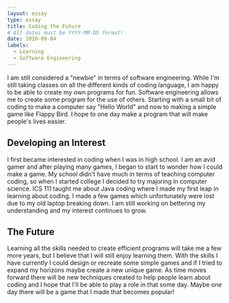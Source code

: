 ```yaml
---
layout: essay
type: essay
title: Coding the Future
# All dates must be YYYY-MM-DD format!
date: 2020-09-04
labels:
  - Learning
  - Software Engineering
---
```


I am still considered a "newbie" in terms of software engineering. While I'm still taking classes on all the different kinds of coding language, I am happy to be able to create my own programs for fun. Software engineering allows me to create some program for the use of others. Starting with a small bit of coding to make a computer say "Hello World" and now to making a simple game like Flappy Bird. I hope to one day make a program that will make people's lives easier. 

## Developing an Interest

I first became interested in coding when I was in high school. I am an avid gamer and after playing many games, I began to start to wonder how I could make a game. My school didn't have much in terms of teaching computer coding, so when I started college I decided to try majoring in computer science. ICS 111 taught me about Java coding where I made my first leap in learning about coding. I made a few games which unfortunately were lost due to my old laptop breaking down. I am still working on bettering my understanding and my interest continues to grow.

## The Future

Learning all the skills needed to create efficient programs will take me a few more years, but I believe that I will still enjoy learning them. With the skills I have currently I could design or recreate some simple games and if I tried to expand my horizons maybe create a new unique game. As time moves forward there will be new techniques created to help people learn about coding and I hope that I'll be able to play a role in that some day. Maybe one day there will be a game that I made that becomes popular!
